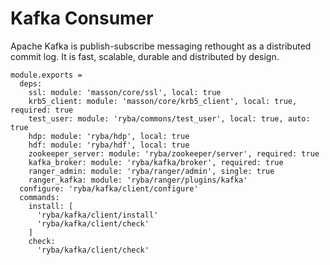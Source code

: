 
# Kafka Consumer

Apache Kafka is publish-subscribe messaging rethought as a distributed commit
log. It is fast, scalable, durable and distributed by design.

    module.exports =
      deps:
        ssl: module: 'masson/core/ssl', local: true
        krb5_client: module: 'masson/core/krb5_client', local: true, required: true
        test_user: module: 'ryba/commons/test_user', local: true, auto: true
        hdp: module: 'ryba/hdp', local: true
        hdf: module: 'ryba/hdf', local: true
        zookeeper_server: module: 'ryba/zookeeper/server', required: true
        kafka_broker: module: 'ryba/kafka/broker', required: true
        ranger_admin: module: 'ryba/ranger/admin', single: true
        ranger_kafka: module: 'ryba/ranger/plugins/kafka'
      configure: 'ryba/kafka/client/configure'
      commands:
        install: [
          'ryba/kafka/client/install'
          'ryba/kafka/client/check'
        ]
        check:
          'ryba/kafka/client/check'

